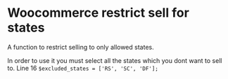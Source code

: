 # Woocommerce restrict sell for states
A function to restrict selling to only allowed states.

In order to use it you must select all the states which you dont want to sell to.
Line 16
```$excluded_states = ['RS', 'SC', 'DF'];```
